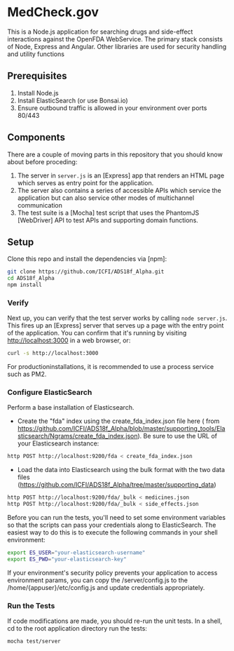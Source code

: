 # MedCheck.gov
This is a Node.js application for searching drugs and side-effect interactions against
the OpenFDA WebService. The primary stack consists of Node, Express and Angular.  Other 
libraries are used for security handling and utility functions

## Prerequisites
1. Install Node.js
2. Install ElasticSearch (or use Bonsai.io)
3. Ensure outbound traffic is allowed in your environment over ports 80/443

## Components
There are a couple of moving parts in this repository that you should
know about before proceding:

1. The server in `server.js` is an [Express] app that renders an
   HTML page which serves as entry point for the application.
2. The server also contains a series of accessible APIs which service the application
   but can also service other modes of multichannel communication
3. The test suite is a [Mocha] test script that uses the PhantomJS [WebDriver] API 
   to test APIs and supporting domain functions.


## Setup
Clone this repo and install the dependencies via [npm]:

```sh
git clone https://github.com/ICFI/ADS18f_Alpha.git
cd ADS18f_Alpha
npm install
```

### Verify
Next up, you can verify that the test server works by calling `node server.js`. This
fires up an [Express] server that serves up a page with the entry point of the application. 
You can confirm that it's running by visiting
[http://localhost:3000](http://localhost:3000) in a web browser, or:

```sh
curl -s http://localhost:3000
```
For productioninstallations, it is recommended to use a process service such as PM2.

### Configure ElasticSearch
Perform a base installation of Elasticsearch.

* Create the "fda" index using the create_fda_index.json file here (
from https://github.com/ICFI/ADS18f_Alpha/blob/master/supporting_tools/Elasticsearch/Ngrams/create_fda_index.json).
Be sure to use the URL of your Elasticsearch instance:
```sh	
http POST http://localhost:9200/fda < create_fda_index.json
```

* Load the data into Elasticsearch using the bulk format with the two data files (https://github.com/ICFI/ADS18f_Alpha/tree/master/supporting_data)
```sh	
http POST http://localhost:9200/fda/_bulk < medicines.json
http POST http://localhost:9200/fda/_bulk < side_effects.json
```

Before you can run the tests, you'll need to set some environment
variables so that the scripts can pass your credentials along to ElasticSearch. The
easiest way to do this is to execute the following commands in your shell environment:

```sh
export ES_USER="your-elasticsearch-username"
export ES_PWD="your-elasticsearch-key"
```
If your environment's security policy prevents your application to access environment params,
you can copy the /server/config.js to the /home/{appuser}/etc/config.js and update credentials
appropriately.

### Run the Tests
If code modifications are made, you should re-run the unit tests.
In a shell, cd to the root application directory run the tests:

```sh
mocha test/server
```
